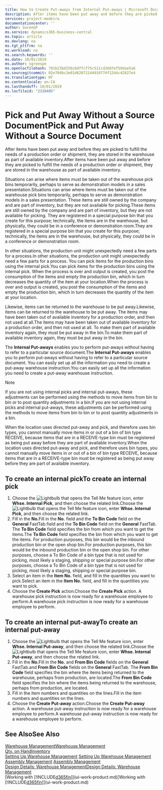 ```yaml
---
title: How to Create Put-aways from Internal Put-aways | Microsoft Docs
description: After items have been put away and before they are picked to fulfill the needs of a production order or shipment, they are stored in the warehouse as part of available inventory.
services: project-madeira
documentationcenter: ''
author: SorenGP
ms.service: dynamics365-business-central
ms.topic: article
ms.devlang: na
ms.tgt_pltfrm: na
ms.workload: na
ms.search.keywords: ''
ms.date: 10/01/2019
ms.author: sgroespe
ms.openlocfilehash: 791b23bd158c8dffcf75c511cd2607ef59dae5a6
ms.sourcegitcommit: 02e704bc3e01d62072144919774f1244c42827e4
ms.translationtype: HT
ms.contentlocale: en-CA
ms.lasthandoff: 10/01/2019
ms.locfileid: "2310405"
---
```

# <a name="pick-and-put-away-without-a-source-document"></a><span data-ttu-id="3d738-103">Pick and Put Away Without a Source Document</span><span class="sxs-lookup"><span data-stu-id="3d738-103">Pick and Put Away Without a Source Document</span></span>
<span data-ttu-id="3d738-104">After items have been put away and before they are picked to fulfill the needs of a production order or shipment, they are stored in the warehouse as part of available inventory.</span><span class="sxs-lookup"><span data-stu-id="3d738-104">After items have been put away and before they are picked to fulfill the needs of a production order or shipment, they are stored in the warehouse as part of available inventory.</span></span>  

<span data-ttu-id="3d738-105">Situations can arise where items must be taken out of the warehouse pick bins temporarily, perhaps to serve as demonstration models in a sales presentation.</span><span class="sxs-lookup"><span data-stu-id="3d738-105">Situations can arise where items must be taken out of the warehouse pick bins temporarily, perhaps to serve as demonstration models in a sales presentation.</span></span> <span data-ttu-id="3d738-106">These items are still owned by the company and are part of inventory, but they are not available for picking.</span><span class="sxs-lookup"><span data-stu-id="3d738-106">These items are still owned by the company and are part of inventory, but they are not available for picking.</span></span> <span data-ttu-id="3d738-107">They are registered in a special purpose bin that you create for this purpose; technically, the items are in the warehouse, but physically, they could be in a conference or demonstration room.</span><span class="sxs-lookup"><span data-stu-id="3d738-107">They are registered in a special purpose bin that you create for this purpose; technically, the items are in the warehouse, but physically, they could be in a conference or demonstration room.</span></span>  

<span data-ttu-id="3d738-108">In other situations, the production unit might unexpectedly need a few parts for a process.</span><span class="sxs-lookup"><span data-stu-id="3d738-108">In other situations, the production unit might unexpectedly need a few parts for a process.</span></span> <span data-ttu-id="3d738-109">You can pick items for the production bins using the internal pick.</span><span class="sxs-lookup"><span data-stu-id="3d738-109">You can pick items for the production bins using the internal pick.</span></span> <span data-ttu-id="3d738-110">When the process is over and output is created, you post the consumption of the items and empty the production bin, which in turn decreases the quantity of the item at your location.</span><span class="sxs-lookup"><span data-stu-id="3d738-110">When the process is over and output is created, you post the consumption of the items and empty the production bin, which in turn decreases the quantity of the item at your location.</span></span>  

<span data-ttu-id="3d738-111">Likewise, items can be returned to the warehouse to be put away.</span><span class="sxs-lookup"><span data-stu-id="3d738-111">Likewise, items can be returned to the warehouse to be put away.</span></span> <span data-ttu-id="3d738-112">The items may have been taken out of available inventory for a production order, and then not used at all.</span><span class="sxs-lookup"><span data-stu-id="3d738-112">The items may have been taken out of available inventory for a production order, and then not used at all.</span></span> <span data-ttu-id="3d738-113">To make them part of available inventory again, they must be put away in the bin.</span><span class="sxs-lookup"><span data-stu-id="3d738-113">To make them part of available inventory again, they must be put away in the bin.</span></span>  

<span data-ttu-id="3d738-114">The **Internal Put-aways** enables you to perform put-aways without having to refer to a particular source document.</span><span class="sxs-lookup"><span data-stu-id="3d738-114">The **Internal Put-aways** enables you to perform put-aways without having to refer to a particular source document.</span></span> <span data-ttu-id="3d738-115">You can easily set up all the information you need to create a put-away warehouse instruction.</span><span class="sxs-lookup"><span data-stu-id="3d738-115">You can easily set up all the information you need to create a put-away warehouse instruction.</span></span>  

> [!NOTE]  
>  <span data-ttu-id="3d738-116">If you are not using internal picks and internal put-aways, these adjustments can be performed using the methods to move items from bin to bin or to post quantity adjustments in a bin.</span><span class="sxs-lookup"><span data-stu-id="3d738-116">If you are not using internal picks and internal put-aways, these adjustments can be performed using the methods to move items from bin to bin or to post quantity adjustments in a bin.</span></span>  
>   
>  <span data-ttu-id="3d738-117">When the location uses directed put-away and pick, and therefore uses bin types, you cannot manually move items in or out of a bin of bin type RECEIVE, because items that are in a RECEIVE-type bin must be registered as being put away before they are part of available inventory.</span><span class="sxs-lookup"><span data-stu-id="3d738-117">When the location uses directed put-away and pick, and therefore uses bin types, you cannot manually move items in or out of a bin of bin type RECEIVE, because items that are in a RECEIVE-type bin must be registered as being put away before they are part of available inventory.</span></span>  

## <a name="to-create-an-internal-pick"></a><span data-ttu-id="3d738-118">To create an internal pick</span><span class="sxs-lookup"><span data-stu-id="3d738-118">To create an internal pick</span></span>  
1.  <span data-ttu-id="3d738-119">Choose the ![Lightbulb that opens the Tell Me feature](media/ui-search/search_small.png "Tell me what you want to do") icon, enter **Whse. Internal Pick**, and then choose the related link.</span><span class="sxs-lookup"><span data-stu-id="3d738-119">Choose the ![Lightbulb that opens the Tell Me feature](media/ui-search/search_small.png "Tell me what you want to do") icon, enter **Whse. Internal Pick**, and then choose the related link.</span></span>  
2.  <span data-ttu-id="3d738-120">Fill in the **No.**</span><span class="sxs-lookup"><span data-stu-id="3d738-120">Fill in the **No.**</span></span> <span data-ttu-id="3d738-121">field and the **To Bin Code** field on the **General** FastTab.</span><span class="sxs-lookup"><span data-stu-id="3d738-121">field and the **To Bin Code** field on the **General** FastTab.</span></span> <span data-ttu-id="3d738-122">The **To Bin Code** field specifies the bin from which you want to get the items.</span><span class="sxs-lookup"><span data-stu-id="3d738-122">The **To Bin Code** field specifies the bin from which you want to get the items.</span></span> <span data-ttu-id="3d738-123">For production purposes, this bin would be the inbound production bin or the open shop bin.</span><span class="sxs-lookup"><span data-stu-id="3d738-123">For production purposes, this bin would be the inbound production bin or the open shop bin.</span></span> <span data-ttu-id="3d738-124">For other purposes, choose a To Bin Code of a bin type that is not used for picking, most likely a staging, shipping or special purpose bin.</span><span class="sxs-lookup"><span data-stu-id="3d738-124">For other purposes, choose a To Bin Code of a bin type that is not used for picking, most likely a staging, shipping or special purpose bin.</span></span>  
3.  <span data-ttu-id="3d738-125">Select an item in the **Item No.** field, and fill in the quantities you want to pick.</span><span class="sxs-lookup"><span data-stu-id="3d738-125">Select an item in the **Item No.** field, and fill in the quantities you want to pick.</span></span>  
4. <span data-ttu-id="3d738-126">Choose the **Create Pick** action.</span><span class="sxs-lookup"><span data-stu-id="3d738-126">Choose the **Create Pick** action.</span></span> <span data-ttu-id="3d738-127">A warehouse pick instruction is now ready for a warehouse employee to perform.</span><span class="sxs-lookup"><span data-stu-id="3d738-127">A warehouse pick instruction is now ready for a warehouse employee to perform.</span></span>  

## <a name="to-create-an-internal-put-away"></a><span data-ttu-id="3d738-128">To create an internal put-away</span><span class="sxs-lookup"><span data-stu-id="3d738-128">To create an internal put-away</span></span>  
1.  <span data-ttu-id="3d738-129">Choose the ![Lightbulb that opens the Tell Me feature](media/ui-search/search_small.png "Tell me what you want to do") icon, enter **Whse. Internal Put-away**, and then choose the related link.</span><span class="sxs-lookup"><span data-stu-id="3d738-129">Choose the ![Lightbulb that opens the Tell Me feature](media/ui-search/search_small.png "Tell me what you want to do") icon, enter **Whse. Internal Put-away**, and then choose the related link.</span></span>  
2.  <span data-ttu-id="3d738-130">Fill in the **No.**</span><span class="sxs-lookup"><span data-stu-id="3d738-130">Fill in the **No.**</span></span> <span data-ttu-id="3d738-131">and **From Bin Code** fields on the **General** FastTab.</span><span class="sxs-lookup"><span data-stu-id="3d738-131">and **From Bin Code** fields on the **General** FastTab.</span></span> <span data-ttu-id="3d738-132">The **From Bin Code** field specifies the bin where the items being returned to the warehouse, perhaps from production, are located.</span><span class="sxs-lookup"><span data-stu-id="3d738-132">The **From Bin Code** field specifies the bin where the items being returned to the warehouse, perhaps from production, are located.</span></span>  
3.  <span data-ttu-id="3d738-133">Fill in the item numbers and quantities on the lines.</span><span class="sxs-lookup"><span data-stu-id="3d738-133">Fill in the item numbers and quantities on the lines.</span></span>  
4.  <span data-ttu-id="3d738-134">Choose the **Create Put-away** action.</span><span class="sxs-lookup"><span data-stu-id="3d738-134">Choose the **Create Put-away** action.</span></span> <span data-ttu-id="3d738-135">A warehouse put-away instruction is now ready for a warehouse employee to perform.</span><span class="sxs-lookup"><span data-stu-id="3d738-135">A warehouse put-away instruction is now ready for a warehouse employee to perform.</span></span>  

## <a name="see-also"></a><span data-ttu-id="3d738-136">See Also</span><span class="sxs-lookup"><span data-stu-id="3d738-136">See Also</span></span>  
[<span data-ttu-id="3d738-137">Warehouse Management</span><span class="sxs-lookup"><span data-stu-id="3d738-137">Warehouse Management</span></span>](warehouse-manage-warehouse.md)  
[<span data-ttu-id="3d738-138">Qty. on Hand</span><span class="sxs-lookup"><span data-stu-id="3d738-138">Inventory</span></span>](inventory-manage-inventory.md)  
<span data-ttu-id="3d738-139">[Setting Up Warehouse Management](warehouse-setup-warehouse.md)   </span><span class="sxs-lookup"><span data-stu-id="3d738-139">[Setting Up Warehouse Management](warehouse-setup-warehouse.md)   </span></span>  
<span data-ttu-id="3d738-140">[Assembly Management](assembly-assemble-items.md)  </span><span class="sxs-lookup"><span data-stu-id="3d738-140">[Assembly Management](assembly-assemble-items.md)  </span></span>  
[<span data-ttu-id="3d738-141">Design Details: Warehouse Management</span><span class="sxs-lookup"><span data-stu-id="3d738-141">Design Details: Warehouse Management</span></span>](design-details-warehouse-management.md)  
<span data-ttu-id="3d738-142">[Working with [!INCLUDE[d365fin](includes/d365fin_md.md)]](ui-work-product.md)</span><span class="sxs-lookup"><span data-stu-id="3d738-142">[Working with [!INCLUDE[d365fin](includes/d365fin_md.md)]](ui-work-product.md)</span></span>

